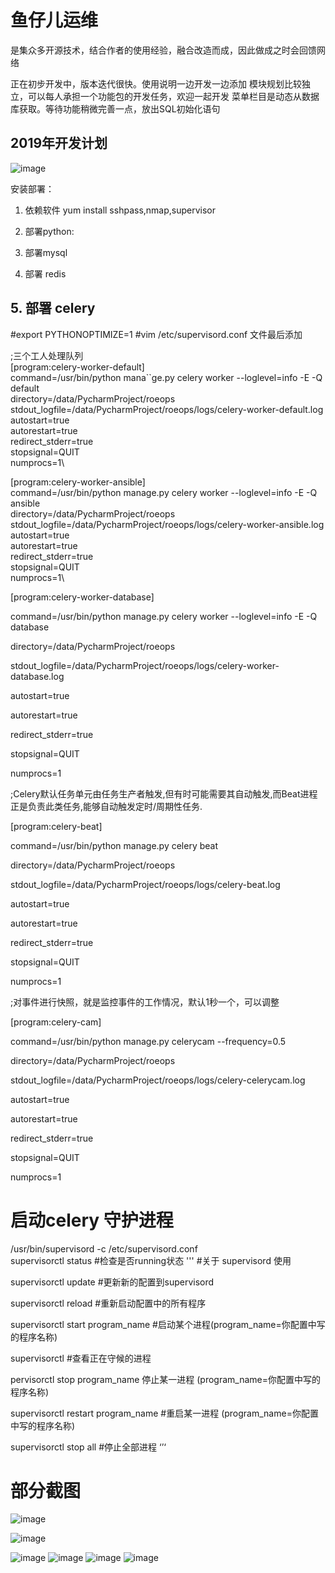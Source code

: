 # 鱼仔儿运维
是集众多开源技术，结合作者的使用经验，融合改造而成，因此做成之时会回馈网络

正在初步开发中，版本迭代很快。使用说明一边开发一边添加
模块规划比较独立，可以每人承担一个功能包的开发任务，欢迎一起开发
菜单栏目是动态从数据库获取。等待功能稍微完善一点，放出SQL初始化语句


## 2019年开发计划

![image](https://github.com/qingduyu/roe/blob/master/demo_image/2019plan.jpg)


安装部署：
1. 依赖软件
yum install sshpass,nmap,supervisor

2. 部署python:

3. 部署mysql

4. 部署 redis

## 5. 部署 celery


 #export PYTHONOPTIMIZE=1
 #vim /etc/supervisord.conf
文件最后添加

;三个工人处理队列\
[program:celery-worker-default]\
command=/usr/bin/python mana``ge.py celery worker --loglevel=info -E -Q default\
directory=/data/PycharmProject/roeops\
stdout_logfile=/data/PycharmProject/roeops/logs/celery-worker-default.log\
autostart=true\
autorestart=true\
redirect_stderr=true\
stopsignal=QUIT\
numprocs=1\

[program:celery-worker-ansible]\
command=/usr/bin/python manage.py celery worker --loglevel=info -E -Q ansible\
directory=/data/PycharmProject/roeops\
stdout_logfile=/data/PycharmProject/roeops/logs/celery-worker-ansible.log\
autostart=true\
autorestart=true\
redirect_stderr=true\
stopsignal=QUIT\
numprocs=1\

[program:celery-worker-database]

command=/usr/bin/python manage.py celery worker --loglevel=info -E -Q database

directory=/data/PycharmProject/roeops

stdout_logfile=/data/PycharmProject/roeops/logs/celery-worker-database.log

autostart=true

autorestart=true

redirect_stderr=true

stopsignal=QUIT

numprocs=1

;Celery默认任务单元由任务生产者触发,但有时可能需要其自动触发,而Beat进程正是负责此类任务,能够自动触发定时/周期性任务.

[program:celery-beat]

command=/usr/bin/python manage.py celery beat

directory=/data/PycharmProject/roeops

stdout_logfile=/data/PycharmProject/roeops/logs/celery-beat.log

autostart=true

autorestart=true

redirect_stderr=true

stopsignal=QUIT

numprocs=1

;对事件进行快照，就是监控事件的工作情况，默认1秒一个，可以调整

[program:celery-cam]

command=/usr/bin/python manage.py celerycam --frequency=0.5

directory=/data/PycharmProject/roeops

stdout_logfile=/data/PycharmProject/roeops/logs/celery-celerycam.log

autostart=true

autorestart=true

redirect_stderr=true

stopsignal=QUIT

numprocs=1


# 启动celery 守护进程

/usr/bin/supervisord -c /etc/supervisord.conf\
supervisorctl status #检查是否running状态
'''
#关于 supervisord 使用


supervisorctl update #更新新的配置到supervisord

supervisorctl reload #重新启动配置中的所有程序

supervisorctl start program_name #启动某个进程(program_name=你配置中写的程序名称)

supervisorctl #查看正在守候的进程

pervisorctl stop program_name 停止某一进程 (program_name=你配置中写的程序名称)

supervisorctl restart program_name #重启某一进程 (program_name=你配置中写的程序名称)

supervisorctl stop all #停止全部进程
‘’‘
# 部分截图

![image](https://github.com/qingduyu/roe/blob/master/demo_image/login3.gif)


![image](https://github.com/qingduyu/roe/blob/master/demo_image/demo1.jpg)

![image](https://github.com/qingduyu/roe/blob/master/demo_image/demo2.jpg)
![image](https://github.com/qingduyu/roe/blob/master/demo_image/demo3.jpg)
![image](https://github.com/qingduyu/roe/blob/master/demo_image/demo4.png)
![image](https://github.com/qingduyu/roe/blob/master/demo_image/demo5.jpg)